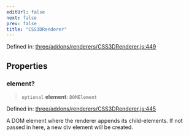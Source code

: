 ```yaml
---
editUrl: false
next: false
prev: false
title: "CSS3DRenderer"
---
```


Defined in: [three/addons/renderers/CSS3DRenderer.js:449](https://github.com/DefinitelyMaybe/three-i18n/blob/fa57b79433d1c349ffb23a78727299c8d4190136/three/addons/renderers/CSS3DRenderer.js#L449)

## Properties

### element?

> `optional` **element**: `DOMElement`

Defined in: [three/addons/renderers/CSS3DRenderer.js:445](https://github.com/DefinitelyMaybe/three-i18n/blob/fa57b79433d1c349ffb23a78727299c8d4190136/three/addons/renderers/CSS3DRenderer.js#L445)

A DOM element where the renderer appends its child-elements.
If not passed in here, a new div element will be created.
